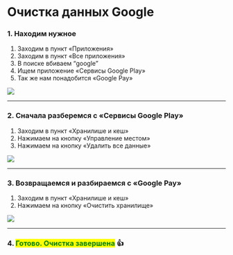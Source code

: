 # Очистка данных Google

### **1. Находим нужное**

1. Заходим в пункт «Приложения»
2. Заходим в пункт «Все приложения»
3. В поиске вбиваем “google”
4. Ищем приложение «Сервисы Google Play»
5. Так же нам понадобится «Google Pay»

![](https://telegra.ph/file/0518547d4d608ca47aa7e.jpg)

***

### **2. Сначала разберемся с «Сервисы Google Play»**

1. Заходим в пункт «Хранилише и кеш»
2. Нажимаем на кнопку «Управление местом»
3. Нажимаем на кнопку «Удалить все данные»

![](https://telegra.ph/file/2719a765bd9619d0f8529.jpg)

***

### **3. Возвращаемся и разбираемся с «Google Pay»**

1. Заходим в пункт «Хранилише и кеш»
2. Нажимаем на кнопку «Очистить хранилище»

![](https://telegra.ph/file/d26585d247c314ca293e8.jpg)

***

### **4. **<mark style="color:green;">**Готово. Очистка завершена**</mark>** 👍**
